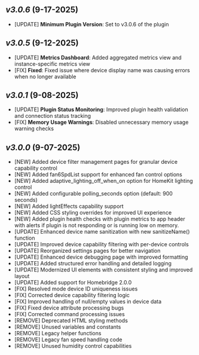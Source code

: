 ## _**v3.0.6**_ (9-17-2025)

- [UPDATE] **Minimum Plugin Version**: Set to v3.0.6 of the plugin

## _**v3.0.5**_ (9-12-2025)

- [UPDATE] **Metrics Dashboard**: Added aggregated metrics view and instance-specific metrics view
- [FIX] **Fixed**: Fixed issue where device display name was causing errors when no longer available

## _**v3.0.1**_ (9-08-2025)
- [UPDATE] **Plugin Status Monitoring**: Improved plugin health validation and connection status tracking
- [FIX] **Memory Usage Warnings**: Disabled unnecessary memory usage warning checks

## _**v3.0.0**_ (9-07-2025)

- [NEW] Added device filter management pages for granular device capability control
- [NEW] Added fan6SpdList support for enhanced fan control options
- [NEW] Added adaptive_lighting_off_when_on option for HomeKit lighting control
- [NEW] Added configurable polling_seconds option (default: 900 seconds)
- [NEW] Added lightEffects capability support
- [NEW] Added CSS styling overrides for improved UI experience
- [NEW] Added plugin health checks with plugin metrics to app header with alerts if plugin is not responding or is running low on memory.
- [UPDATE] Enhanced device name sanitization with new sanitizeName() function
- [UPDATE] Improved device capability filtering with per-device controls
- [UPDATE] Reorganized settings pages for better navigation
- [UPDATE] Enhanced device debugging page with improved formatting
- [UPDATE] Added structured error handling and detailed logging
- [UPDATE] Modernized UI elements with consistent styling and improved layout
- [UPDATE] Added support for Homebridge 2.0.0
- [FIX] Resolved mode device ID uniqueness issues
- [FIX] Corrected device capability filtering logic
- [FIX] Improved handling of null/empty values in device data
- [FIX] Fixed device attribute processing bugs
- [FIX] Corrected command processing issues
- [REMOVE] Deprecated HTML styling methods
- [REMOVE] Unused variables and constants
- [REMOVE] Legacy helper functions
- [REMOVE] Legacy fan speed handling code
- [REMOVE] Unused humidity control capabilities

